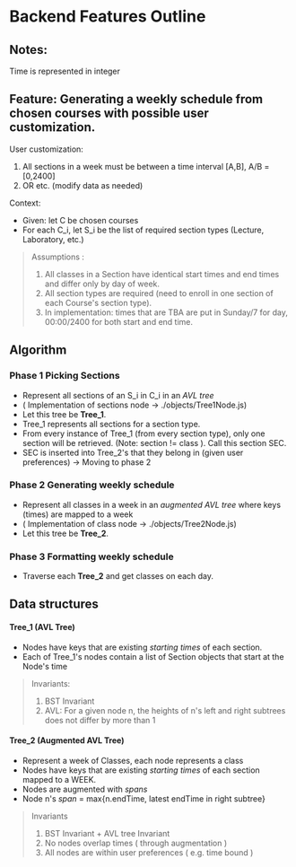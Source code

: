 # Backend Features Outline
## Notes:
Time is represented in integer

## Feature:  Generating a weekly schedule from chosen courses with possible user customization. 
User customization:

1. All sections in a week must be between a time interval [A,B], A/B = [0,2400]
2. OR etc. (modify data as needed)

Context:
- Given: let C be chosen courses
- For each C_i, let S_i be the list of required section types (Lecture, Laboratory, etc.)
> Assumptions :
> 1) All classes in a Section have identical start times and end times and differ only by day of week.
> 2) All section types are required (need to enroll in one section of each Course's section type).
> 3) In implementation: times that are TBA are put in Sunday/7 for day, 00:00/2400 for both start and end time.

## Algorithm

### Phase 1 Picking Sections
- Represent all sections of an S_i in C_i in an *AVL tree*
- ( Implementation of sections node -> ./objects/Tree1Node.js)
- Let this tree be **Tree_1**.
- Tree_1 represents all sections for a section type. 
- From every instance of Tree_1 (from every section type), only one section will be retrieved. (Note: section != class ). Call this section SEC.
- SEC is inserted into Tree_2's that they belong in (given user preferences) -> Moving to phase 2 

### Phase 2 Generating weekly schedule
- Represent all classes in a week in an *augmented AVL tree* where keys (times) are mapped to a week
- ( Implementation of class node -> ./objects/Tree2Node.js)
- Let this tree be **Tree_2**.

### Phase 3 Formatting weekly schedule
- Traverse each **Tree_2** and get classes on each day.

## Data structures

#### Tree_1 (AVL Tree)
- Nodes have keys that are existing *starting times* of each section. 
- Each of Tree_1's nodes contain a list of Section objects that start at the Node's time
> Invariants:
> 1. BST Invariant
> 2. AVL: For a given node n, the heights of n's left and right subtrees does not differ by more than 1

#### Tree_2 (Augmented AVL Tree)
- Represent a week of Classes, each node represents a class
- Nodes have keys that are existing *starting times* of each section mapped to a WEEK. 
- Nodes are augmented with *spans*
- Node n's *span* = max{n.endTime, latest endTime in right subtree}
> Invariants
> 1. BST Invariant + AVL tree Invariant
> 2. No nodes overlap times ( through augmentation )
> 3. All nodes are within user preferences ( e.g. time bound )

